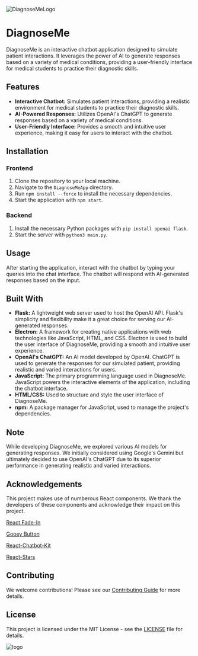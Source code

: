 ![DiagnoseMeLogo](https://github.com/NamkhangNLe/DiagnoseMe/assets/76028202/66fa3d82-c806-4d14-96eb-3c4bd68b9fe3)

# DiagnoseMe

DiagnoseMe is an interactive chatbot application designed to simulate patient interactions. It leverages the power of AI to generate responses based on a variety of medical conditions, providing a user-friendly interface for medical students to practice their diagnostic skills.

## Features

- **Interactive Chatbot:** Simulates patient interactions, providing a realistic environment for medical students to practice their diagnostic skills.
- **AI-Powered Responses:** Utilizes OpenAI's ChatGPT to generate responses based on a variety of medical conditions.
- **User-Friendly Interface:** Provides a smooth and intuitive user experience, making it easy for users to interact with the chatbot.

## Installation

### Frontend

1. Clone the repository to your local machine.
2. Navigate to the `DiagnoseMeApp` directory.
3. Run `npm install --force` to install the necessary dependencies.
4. Start the application with `npm start`.

### Backend

1. Install the necessary Python packages with `pip install openai flask`.
2. Start the server with `python3 main.py`.

## Usage

After starting the application, interact with the chatbot by typing your queries into the chat interface. The chatbot will respond with AI-generated responses based on the input.

## Built With

- **Flask:** A lightweight web server used to host the OpenAI API. Flask's simplicity and flexibility make it a great choice for serving our AI-generated responses.
- **Electron:** A framework for creating native applications with web technologies like JavaScript, HTML, and CSS. Electron is used to build the user interface of DiagnoseMe, providing a smooth and intuitive user experience.
- **OpenAI's ChatGPT:** An AI model developed by OpenAI. ChatGPT is used to generate the responses for our simulated patient, providing realistic and varied interactions for users.
- **JavaScript:** The primary programming language used in DiagnoseMe. JavaScript powers the interactive elements of the application, including the chatbot interface.
- **HTML/CSS:** Used to structure and style the user interface of DiagnoseMe.
- **npm:** A package manager for JavaScript, used to manage the project's dependencies.

## Note

While developing DiagnoseMe, we explored various AI models for generating responses. We initially considered using Google's Gemini but ultimately decided to use OpenAI's ChatGPT due to its superior performance in generating realistic and varied interactions.

## Acknowledgements

This project makes use of numberous React components. We thank the developers of these components and acknowledge their impact on this project.

[React Fade-In](https://www.npmjs.com/package/react-fade-in)

[Gooey Button](https://www.julienthibeaut.xyz/lab/button-gooey)

[React-Chatbot-Kit](https://www.npmjs.com/package/react-chatbot-kit)

[React-Stars](https://www.npmjs.com/package/react-stars)


## Contributing

We welcome contributions! Please see our [Contributing Guide](CONTRIBUTING.md) for more details.

## License

This project is licensed under the MIT License - see the [LICENSE](LICENSE) file for details.

![logo](https://github.com/josephmasson26/DiagnoseMe/assets/122403630/78efe57d-1eae-4af5-ab3c-6671acb88eec)
